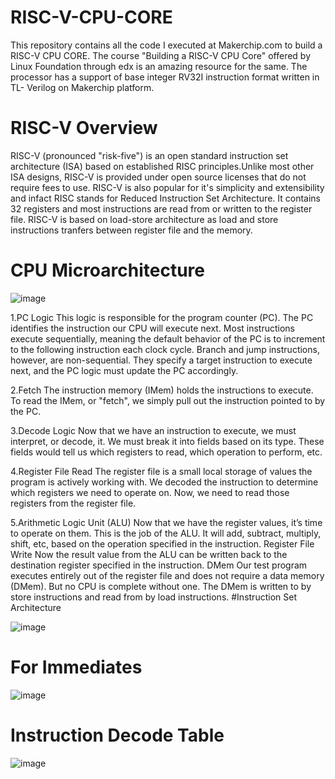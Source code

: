 # RISC-V-CPU-CORE
This repository contains all the code I executed at Makerchip.com to build a RISC-V CPU CORE. The course "Building a RISC-V CPU Core" offered by Linux Foundation through edx is an amazing resource for the same. The processor has a support of base integer RV32I instruction format written in TL- Verilog on Makerchip platform.
# RISC-V Overview
RISC-V (pronounced "risk-five") is an open standard instruction set architecture (ISA) based on established RISC principles.Unlike most other ISA designs, RISC-V is provided under open source licenses that do not require fees to use. RISC-V is also popular for it's simplicity and extensibility and infact RISC stands for Reduced Instruction Set Architecture.
It contains 32 registers and most instructions are read from or written to the register file. RISC-V is based on load-store architecture as load and store instructions tranfers between register file and the memory.
# CPU Microarchitecture

![image](https://github.com/SyedABJ/RISC-V-CPU-CORE/assets/127214057/750021b8-2321-4211-9fb7-c1a7eb654afd)

1.PC Logic
This logic is responsible for the program counter (PC). The PC identifies the instruction our CPU will execute next. Most instructions execute sequentially, meaning the default behavior of the PC is to increment to the following instruction each clock cycle. Branch and jump instructions, however, are non-sequential. They specify a target instruction to execute next, and the PC logic must update the PC accordingly.

2.Fetch
The instruction memory (IMem) holds the instructions to execute. To read the IMem, or "fetch", we simply pull out the instruction pointed to by the PC.

3.Decode Logic
Now that we have an instruction to execute, we must interpret, or decode, it. We must break it into fields based on its type. These fields would tell us which registers to read, which operation to perform, etc.

4.Register File Read
The register file is a small local storage of values the program is actively working with. We decoded the instruction to determine which registers we need to operate on. Now, we need to read those registers from the register file.

5.Arithmetic Logic Unit (ALU)
Now that we have the register values, it’s time to operate on them. This is the job of the ALU. It will add, subtract, multiply, shift, etc, based on the operation specified in the instruction.
Register File Write
Now the result value from the ALU can be written back to the destination register specified in the instruction.
DMem
Our test program executes entirely out of the register file and does not require a data memory (DMem). But no CPU is complete without one. The DMem is written to by store instructions and read from by load instructions.
#Instruction Set Architecture

![image](https://github.com/SyedABJ/RISC-V-CPU-CORE/assets/127214057/db55f71c-fb8c-4540-9605-aad78737a165)
# For Immediates

![image](https://github.com/SyedABJ/RISC-V-CPU-CORE/assets/127214057/faec60ab-44d7-41cf-ac27-e8a274a2ffae)

# Instruction Decode Table

![image](https://github.com/SyedABJ/RISC-V-CPU-CORE/assets/127214057/b2879a33-1b30-442d-b182-8825d4e274ad)



